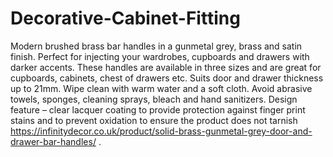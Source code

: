 # Decorative-Cabinet-Fitting
 Modern brushed brass bar handles in a gunmetal grey, brass and satin finish. Perfect for injecting your wardrobes, cupboards and drawers with darker accents. These handles are available in three sizes and are great for cupboards, cabinets, chest of drawers etc. Suits door and drawer thickness up to 21mm. Wipe clean with warm water and a soft cloth. Avoid abrasive towels, sponges, cleaning sprays, bleach and hand sanitizers.  Design feature – clear lacquer coating to provide protection against finger print stains and to prevent oxidation to ensure the product does not tarnish https://infinitydecor.co.uk/product/solid-brass-gunmetal-grey-door-and-drawer-bar-handles/ .
